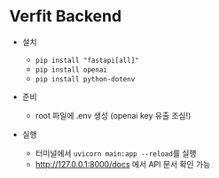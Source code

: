 # Verfit Backend

* 설치
    * `pip install "fastapi[all]"`
    * `pip install openai`
    * `pip install python-dotenv`


* 준비
    * root 파일에 .env 생성 (openai key 유출 조심!)


* 실행
    * 터미널에서 `uvicorn main:app --reload`를 실행
    * <http://127.0.0.1:8000/docs> 에서 API 문서 확인 가능